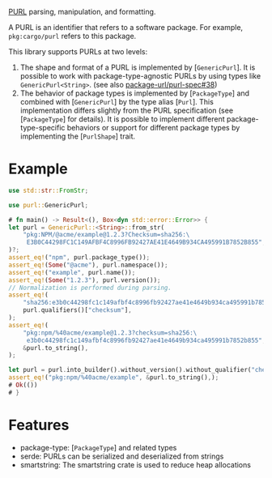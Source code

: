 [PURL] parsing, manipulation, and formatting.

A PURL is an identifier that refers to a software package. For example,
`pkg:cargo/purl` refers to this package.

This library supports PURLs at two levels:

1. The shape and format of a PURL is implemented by [`GenericPurl`]. It is possible to work with package-type-agnostic PURLs by using types like `GenericPurl<String>`. (see also [package-url/purl-spec#38])
2. The behavior of package types is implemented by [`PackageType`] and combined with [`GenericPurl`] by the type alias [`Purl`]. This implementation differs slightly from the PURL specification (see [`PackageType`] for details). It is possible to implement different package-type-specific behaviors or support for different package types by implementing the [`PurlShape`] trait.

[PURL]: https://github.com/package-url/purl-spec
[package-url/purl-spec#38]: https://github.com/package-url/purl-spec/issues/38

# Example

```rust
use std::str::FromStr;

use purl::GenericPurl;

# fn main() -> Result<(), Box<dyn std::error::Error>> {
let purl = GenericPurl::<String>::from_str(
    "pkg:NPM/@acme/example@1.2.3?Checksum=sha256:\
     E3B0C44298FC1C149AFBF4C8996FB92427AE41E4649B934CA495991B7852B855",
)?;
assert_eq!("npm", purl.package_type());
assert_eq!(Some("@acme"), purl.namespace());
assert_eq!("example", purl.name());
assert_eq!(Some("1.2.3"), purl.version());
// Normalization is performed during parsing.
assert_eq!(
    "sha256:e3b0c44298fc1c149afbf4c8996fb92427ae41e4649b934ca495991b7852b855",
    purl.qualifiers()["checksum"],
);
assert_eq!(
    "pkg:npm/%40acme/example@1.2.3?checksum=sha256:\
     e3b0c44298fc1c149afbf4c8996fb92427ae41e4649b934ca495991b7852b855",
    &purl.to_string(),
);

let purl = purl.into_builder().without_version().without_qualifier("checksum").build()?;
assert_eq!("pkg:npm/%40acme/example", &purl.to_string(),);
# Ok(())
# }
```

# Features

- package-type: [`PackageType`] and related types
- serde: PURLs can be serialized and deserialized from strings
- smartstring: The smartstring crate is used to reduce heap allocations
